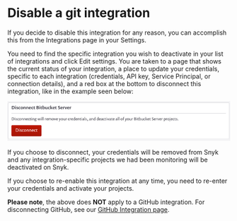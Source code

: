 # Disable a git integration

If you decide to disable this integration for any reason, you can accomplish this from the Integrations page in your Settings.

You need to find the specific integration you wish to deactivate in your list of integrations and click Edit settings. You are taken to a page that shows the current status of your integration, a place to update your credentials, specific to each integration (credentials, API key, Service Principal, or connection details), and a red box at the bottom to disconnect this integration, like in the example seen below:

![](<../../../.gitbook/assets/uuid-b3a98f2c-4cc8-7753-8efa-396e9ec1e717-en-2- (3) (1) (10) (17).png>)

If you choose to disconnect, your credentials will be removed from Snyk and any integration-specific projects we had been monitoring will be deactivated on Snyk.

If you choose to re-enable this integration at any time, you need to re-enter your credentials and activate your projects.

**Please note**, the above does **NOT** apply to a GitHub integration. For disconnecting GitHub, see our [GitHub Integration page](../git-repository-scm-integrations/github-integration.md#disconnecting-the-github-integration).
